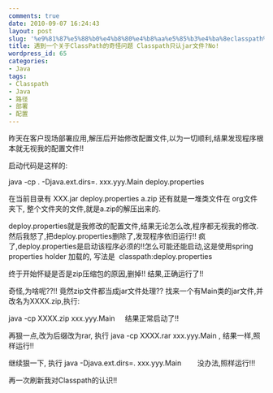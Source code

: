 ```yaml
---
comments: true
date: 2010-09-07 16:24:43
layout: post
slug: '%e9%81%87%e5%88%b0%e4%b8%80%e4%b8%aa%e5%85%b3%e4%ba%8eclasspath%e7%9a%84%e5%a5%87%e6%80%aa%e9%97%ae%e9%a2%98-classpath%e5%8f%aa%e8%ae%a4jar%e6%96%87%e4%bb%b6no'
title: 遇到一个关于ClassPath的奇怪问题 Classpath只认jar文件?No!
wordpress_id: 65
categories:
- Java
tags:
- Classpath
- Java
- 路径
- 部署
- 配置
---
```


昨天在客户现场部署应用,解压后开始修改配置文件,以为一切顺利,结果发现程序根本就无视我的配置文件!!

启动代码是这样的:

java -cp . -Djava.ext.dirs=. xxx.yyy.Main deploy.properties

在当前目录有 XXX.jar deploy.properties a.zip 还有就是一堆类文件在 org文件夹下, 整个文件夹的文件,就是a.zip的解压出来的.

deploy.properties就是我修改的配置文件,结果无论怎么改,程序都无视我的修改. 然后我怒了,把deploy.properties删除了,发现程序依旧运行!! 疯了,deploy.properties是启动该程序必须的!!怎么可能还能启动,这是使用spring properties holder 加载的, 写法是  classpath:deploy.properties

终于开始怀疑是否是zip压缩包的原因,删掉!! 结果,正确运行了!!

奇怪,为啥呢??!! 竟然zip文件都当成jar文件处理?? 找来一个有Main类的jar文件,并改名为XXXX.zip,执行:

java -cp XXXX.zip xxx.yyy.Main     结果正常启动了!!

再狠一点,改为后缀改为rar, 执行 java -cp XXXX.rar xxx.yyy.Main , 结果一样,照样运行!!

继续狠一下, 执行 java -Djava.ext.dirs=. xxx.yyy.Main        没办法,照样运行!!!

再一次刷新我对Classpath的认识!!
